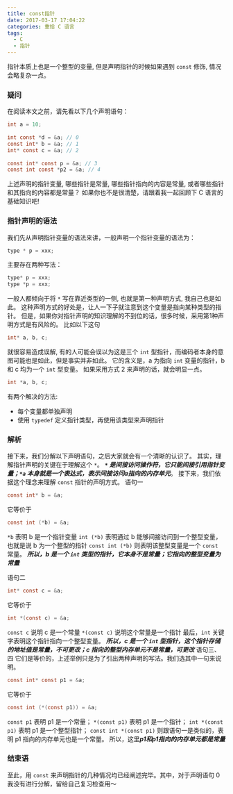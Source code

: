 ```yaml
---
title: const指针
date: 2017-03-17 17:04:22
categories: 重拾 C 语言
tags:
  - C
  - 指针
---
```


指针本质上也是一个整型的变量, 但是声明指针的时候如果遇到 `const` 修饰, 情况会略复杂一点。
<!-- more -->
### 疑问
在阅读本文之前，请先看以下几个声明语句：

``` C
int a = 10;  
  
int const *d = &a; // 0  
const int* b = &a; // 1  
int* const c = &a; // 2  
  
const int* const p = &a; // 3  
const int const *p2 = &a; // 4  
```

上述声明的指针变量, 哪些指针是常量, 哪些指针指向的内容是常量, 或者哪些指针和其指向的内容都是常量？
如果你也不是很清楚，请跟着我一起回顾下 C 语言的基础知识吧!

### 指针声明的语法
我们先从声明指针变量的语法来讲，一般声明一个指针变量的语法为：

``` c
type * p = xxx;  
```

主要存在两种写法：

``` c
type* p = xxx;
type *p = xxx; 
```

一般人都倾向于将 `*` 写在靠近类型的一侧, 也就是第一种声明方式, 我自己也是如此。
这种声明方式的好处是，让人一下子就注意到这个变量是指向某种类型的指针。
但是，如果你对指针声明的知识理解的不到位的话，很多时候，采用第1种声明方式是有风险的。
比如以下这句

``` c
int* a, b, c; 
```

就很容易造成误解, 有的人可能会误以为这是三个 `int` 型指针，而编码者本身的意图可能也是如此，但是事实并非如此。
它的含义是，a 为指向 `int` 变量的指针，b 和 c 均为一个 `int` 型变量。
如果采用方式 2 来声明的话，就会明显一点。

``` c
int *a, b, c; 
```

有两个解决的方法:
- 每个变量都单独声明
- 使用 `typedef` 定义指针类型，再使用该类型来声明指针

### 解析
接下来，我们分解以下声明语句，之后大家就会有一个清晰的认识了。
其实，理解指针声明的关键在于理解这个 `*`。
***`*` 是间接访问操作符，它只能间接引用指针变量；`*a` 本身就是一个表达式，表示间接访问a指向的内存单元***。
接下来，我们依据这个理念来理解 `const` 指针的声明方式。
语句一

``` C
const int* b = &a; 
```

它等价于

```c
const int (*b) = &a; 
```

`*b` 表明 b 是一个指针变量
`int (*b)` 表明通过 b 能够间接访问到一个整型变量，也就是说 b 为一个整型的指针
`const int (*b)` 则表明该整型变量是一个 `const` 常量。
***所以，b 是一个 `int` 类型的指针，它本身不是常量；它指向的整型变量为常量***

语句二

```c
int* const c = &a; 
```

它等价于

```c
int *(const c) = &a;  
```

`const c` 说明 c 是一个常量
`*(const c)` 说明这个常量是一个指针
最后，`int` 关键字表明这个指针指向一个整型变量。
***所以，c 是一个 `int` 型指针，这个指针存储的地址值是常量，不可更改；c 指向的整型内存单元不是常量，可更改***
语句三、四
它们是等价的，上述举例只是为了引出两种声明的写法。我们选其中一句来说明。

```c
const int* const p1 = &a; 
```

它等价于

```c
const int (*(const p1)) = &a; 
```

`const p1` 表明 p1 是一个常量；
`*(const p1)` 表明 p1 是一个指针；
`int *(const p1)` 表明 p1 是一个整型指针；
`const int *(const p1)` 则跟语句一是类似的，表明 p1 指向的内存单元也是一个常量。
所以，这里***p1和p1指向的内存单元都是常量***

### 结束语
至此，用 `const` 来声明指针的几种情况均已经阐述完毕。其中，对于声明语句 0 我没有进行分解，留给自己复习检查用～
